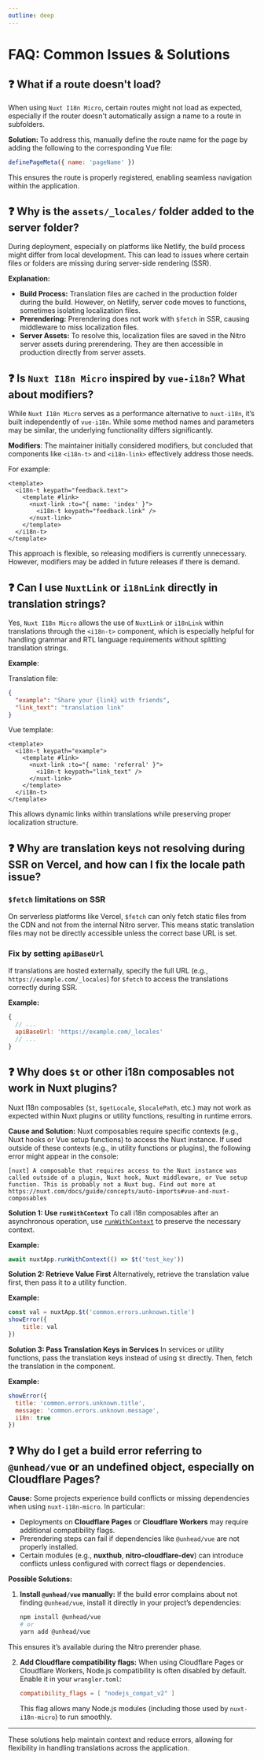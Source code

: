 ```yaml
---
outline: deep
---
```


# FAQ: Common Issues & Solutions

## ❓ What if a route doesn't load?

When using `Nuxt I18n Micro`, certain routes might not load as expected, especially if the router doesn't automatically assign a name to a route in subfolders.

**Solution:**
To address this, manually define the route name for the page by adding the following to the corresponding Vue file:

```javascript
definePageMeta({ name: 'pageName' })
```

This ensures the route is properly registered, enabling seamless navigation within the application.



## ❓ Why is the `assets/_locales/` folder added to the server folder?

During deployment, especially on platforms like Netlify, the build process might differ from local development. This can lead to issues where certain files or folders are missing during server-side rendering (SSR).

**Explanation:**
- **Build Process:** Translation files are cached in the production folder during the build. However, on Netlify, server code moves to functions, sometimes isolating localization files.
- **Prerendering:** Prerendering does not work with `$fetch` in SSR, causing middleware to miss localization files.
- **Server Assets:** To resolve this, localization files are saved in the Nitro server assets during prerendering. They are then accessible in production directly from server assets.



## ❓ Is `Nuxt I18n Micro` inspired by `vue-i18n`? What about modifiers?

While `Nuxt I18n Micro` serves as a performance alternative to `nuxt-i18n`, it’s built independently of `vue-i18n`. While some method names and parameters may be similar, the underlying functionality differs significantly.

**Modifiers**: The maintainer initially considered modifiers, but concluded that components like `<i18n-t>` and `<i18n-link>` effectively address those needs.

For example:

```vue
<template>
  <i18n-t keypath="feedback.text">
    <template #link>
      <nuxt-link :to="{ name: 'index' }">
        <i18n-t keypath="feedback.link" />
      </nuxt-link>
    </template>
  </i18n-t>
</template>
```

This approach is flexible, so releasing modifiers is currently unnecessary. However, modifiers may be added in future releases if there is demand.



## ❓ Can I use `NuxtLink` or `i18nLink` directly in translation strings?

Yes, `Nuxt I18n Micro` allows the use of `NuxtLink` or `i18nLink` within translations through the `<i18n-t>` component, which is especially helpful for handling grammar and RTL language requirements without splitting translation strings.

**Example**:

Translation file:
```json
{
  "example": "Share your {link} with friends",
  "link_text": "translation link"
}
```

Vue template:
```vue
<template>
  <i18n-t keypath="example">
    <template #link>
      <nuxt-link :to="{ name: 'referral' }">
        <i18n-t keypath="link_text" />
      </nuxt-link>
    </template>
  </i18n-t>
</template>
```

This allows dynamic links within translations while preserving proper localization structure.



## ❓ Why are translation keys not resolving during SSR on Vercel, and how can I fix the locale path issue?

### `$fetch` limitations on SSR
On serverless platforms like Vercel, `$fetch` can only fetch static files from the CDN and not from the internal Nitro server. This means static translation files may not be directly accessible unless the correct base URL is set.

### Fix by setting `apiBaseUrl`
If translations are hosted externally, specify the full URL (e.g., `https://example.com/_locales`) for `$fetch` to access the translations correctly during SSR.

**Example:**

```js
{
  // ...
  apiBaseUrl: 'https://example.com/_locales'
  // ...
}
```



## ❓ Why does `$t` or other i18n composables not work in Nuxt plugins?

Nuxt I18n composables (`$t`, `$getLocale`, `$localePath`, etc.) may not work as expected within Nuxt plugins or utility functions, resulting in runtime errors.

**Cause and Solution:**
Nuxt composables require specific contexts (e.g., Nuxt hooks or Vue setup functions) to access the Nuxt instance. If used outside of these contexts (e.g., in utility functions or plugins), the following error might appear in the console:

```
[nuxt] A composable that requires access to the Nuxt instance was called outside of a plugin, Nuxt hook, Nuxt middleware, or Vue setup function. This is probably not a Nuxt bug. Find out more at https://nuxt.com/docs/guide/concepts/auto-imports#vue-and-nuxt-composables
```

**Solution 1: Use `runWithContext`**
To call i18n composables after an asynchronous operation, use [`runWithContext`](https://nuxt.com/docs/api/composables/use-nuxt-app#runwithcontext) to preserve the necessary context.

**Example:**
```javascript
await nuxtApp.runWithContext(() => $t('test_key'))
```

**Solution 2: Retrieve Value First**
Alternatively, retrieve the translation value first, then pass it to a utility function.

**Example:**
```javascript
const val = nuxtApp.$t('common.errors.unknown.title')
showError({
    title: val
})
```

**Solution 3: Pass Translation Keys in Services**
In services or utility functions, pass the translation keys instead of using `$t` directly. Then, fetch the translation in the component.

**Example:**
```javascript
showError({
  title: 'common.errors.unknown.title',
  message: 'common.errors.unknown.message',
  i18n: true
})
```



## ❓ Why do I get a build error referring to `@unhead/vue` or an undefined object, especially on Cloudflare Pages?

**Cause:**
Some projects experience build conflicts or missing dependencies when using `nuxt-i18n-micro`. In particular:
- Deployments on **Cloudflare Pages** or **Cloudflare Workers** may require additional compatibility flags.
- Prerendering steps can fail if dependencies like `@unhead/vue` are not properly installed.
- Certain modules (e.g., **nuxthub**, **nitro-cloudflare-dev**) can introduce conflicts unless configured with correct flags or dependencies.

**Possible Solutions:**

1. **Install `@unhead/vue` manually:**
   If the build error complains about not finding `@unhead/vue`, install it directly in your project’s dependencies:
   ```bash
   npm install @unhead/vue
   # or
   yarn add @unhead/vue
   ```
This ensures it’s available during the Nitro prerender phase.

2. **Add Cloudflare compatibility flags:**
   When using Cloudflare Pages or Cloudflare Workers, Node.js compatibility is often disabled by default. Enable it in your `wrangler.toml`:
   ```toml
   compatibility_flags = [ "nodejs_compat_v2" ]
   ```
   This flag allows many Node.js modules (including those used by `nuxt-i18n-micro`) to run smoothly.

---

These solutions help maintain context and reduce errors, allowing for flexibility in handling translations across the application.
